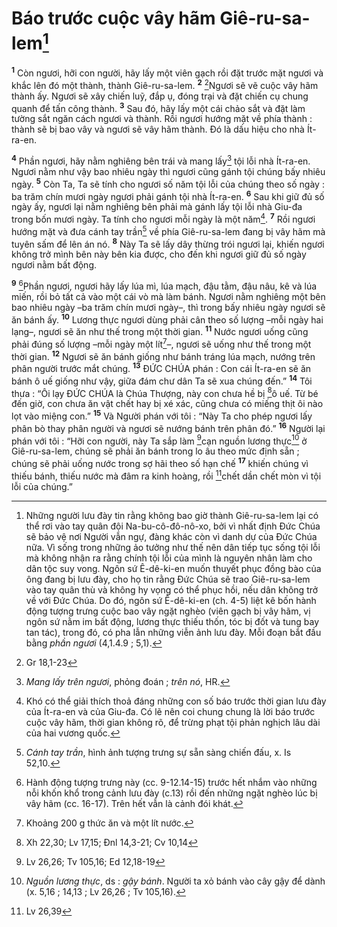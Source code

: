 # Báo trước cuộc vây hãm Giê-ru-sa-lem[^1]
<sup><b>1</b></sup> Còn ngươi, hỡi con người, hãy lấy một viên gạch rồi đặt trước mặt ngươi và khắc lên đó một thành, thành Giê-ru-sa-lem. <sup><b>2</b></sup> [^1*]Ngươi sẽ vẽ cuộc vây hãm thành ấy. Ngươi sẽ xây chiến luỹ, đắp ụ, đóng trại và đặt chiến cụ chung quanh để tấn công thành. <sup><b>3</b></sup> Sau đó, hãy lấy một cái chảo sắt và đặt làm tường sắt ngăn cách ngươi và thành. Rồi ngươi hướng mặt về phía thành : thành sẽ bị bao vây và ngươi sẽ vây hãm thành. Đó là dấu hiệu cho nhà Ít-ra-en.

<sup><b>4</b></sup> Phần ngươi, hãy nằm nghiêng bên trái và mang lấy[^2] tội lỗi nhà Ít-ra-en. Ngươi nằm như vậy bao nhiêu ngày thì ngươi cũng gánh tội chúng bấy nhiêu ngày. <sup><b>5</b></sup> Còn Ta, Ta sẽ tính cho ngươi số năm tội lỗi của chúng theo số ngày : ba trăm chín mươi ngày ngươi phải gánh tội nhà Ít-ra-en. <sup><b>6</b></sup> Sau khi giữ đủ số ngày ấy, ngươi lại nằm nghiêng bên phải mà gánh lấy tội lỗi nhà Giu-đa trong bốn mươi ngày. Ta tính cho ngươi mỗi ngày là một năm[^3]. <sup><b>7</b></sup> Rồi ngươi hướng mặt và đưa cánh tay trần[^4] về phía Giê-ru-sa-lem đang bị vây hãm mà tuyên sấm để lên án nó. <sup><b>8</b></sup> Này Ta sẽ lấy dây thừng trói ngươi lại, khiến ngươi không trở mình bên này bên kia được, cho đến khi ngươi giữ đủ số ngày ngươi nằm bất động.

<sup><b>9</b></sup> [^5]Phần ngươi, ngươi hãy lấy lúa mì, lúa mạch, đậu tằm, đậu nâu, kê và lúa miến, rồi bỏ tất cả vào một cái vò mà làm bánh. Ngươi nằm nghiêng một bên bao nhiêu ngày –ba trăm chín mươi ngày–, thì trong bấy nhiêu ngày ngươi sẽ ăn bánh ấy. <sup><b>10</b></sup> Lương thực ngươi dùng phải cân theo số lượng –mỗi ngày hai lạng–, ngươi sẽ ăn như thế trong một thời gian. <sup><b>11</b></sup> Nước ngươi uống cũng phải đúng số lượng –mỗi ngày một lít[^6]–, ngươi sẽ uống như thế trong một thời gian. <sup><b>12</b></sup> Ngươi sẽ ăn bánh giống như bánh tráng lúa mạch, nướng trên phân người trước mắt chúng. <sup><b>13</b></sup> ĐỨC CHÚA phán : Con cái Ít-ra-en sẽ ăn bánh ô uế giống như vậy, giữa đám chư dân Ta sẽ xua chúng đến.” <sup><b>14</b></sup> Tôi thưa : “Ôi lạy ĐỨC CHÚA là Chúa Thượng, này con chưa hề bị [^2*]ô uế. Từ bé đến giờ, con chưa ăn vật chết hay bị xé xác, cũng chưa có miếng thịt ôi nào lọt vào miệng con.” <sup><b>15</b></sup> Và Người phán với tôi : “Này Ta cho phép ngươi lấy phân bò thay phân người và ngươi sẽ nướng bánh trên phân đó.” <sup><b>16</b></sup> Người lại phán với tôi : “Hỡi con người, này Ta sắp làm [^3*]cạn nguồn lương thực[^7] ở Giê-ru-sa-lem, chúng sẽ phải ăn bánh trong lo âu theo mức định sẵn ; chúng sẽ phải uống nước trong sợ hãi theo số hạn chế <sup><b>17</b></sup> khiến chúng vì thiếu bánh, thiếu nước mà đâm ra kinh hoàng, rồi [^4*]chết dần chết mòn vì tội lỗi của chúng.”

[^1]: Những người lưu đày tin rằng không bao giờ thành Giê-ru-sa-lem lại có thể rơi vào tay quân đội Na-bu-cô-đô-nô-xo, bởi vì nhất định Đức Chúa sẽ bảo vệ nơi Người vẫn ngự, đàng khác còn vì danh dự của Đức Chúa nữa. Vì sống trong những ảo tưởng như thế nên dân tiếp tục sống tội lỗi mà không nhận ra rằng chính tội lỗi của mình là nguyên nhân làm cho dân tộc suy vong. Ngôn sứ Ê-dê-ki-en muốn thuyết phục đồng bào của ông đang bị lưu đày, cho họ tin rằng Đức Chúa sẽ trao Giê-ru-sa-lem vào tay quân thù và không hy vọng có thể phục hồi, nếu dân không trở về với Đức Chúa. Do đó, ngôn sứ Ê-dê-ki-en (ch. 4-5) liệt kê bốn hành động tượng trưng cuộc bao vây ngặt nghèo (viên gạch bị vây hãm, vị ngôn sứ nằm im bất động, lương thực thiếu thốn, tóc bị đốt và tung bay tan tác), trong đó, có pha lẫn những viễn ảnh lưu đày. Mỗi đoạn bắt đầu bằng <i>phần ngươi</i> (4,1.4.9 ; 5,1).
[^2]: <i>Mang lấy trên ngươi</i>, phỏng đoán ; <i>trên nó</i>, HR.
[^3]: Khó có thể giải thích thoả đáng những con số báo trước thời gian lưu đày của Ít-ra-en và của Giu-đa. Có lẽ nên coi chung chung là lời báo trước cuộc vây hãm, thời gian không rõ, để trừng phạt tội phản nghịch lâu dài của hai vương quốc.
[^4]: <i>Cánh tay trần</i>, hình ảnh tượng trưng sự sẵn sàng chiến đấu, x. Is 52,10.
[^5]: Hành động tượng trưng này (cc. 9-12.14-15) trước hết nhắm vào những nỗi khốn khổ trong cảnh lưu đày (c.13) rồi đến những ngặt nghèo lúc bị vây hãm (cc. 16-17). Trên hết vẫn là cảnh đói khát.
[^6]: Khoảng 200 g thức ăn và một lít nước.
[^7]: <i>Nguồn lương thực</i>, ds : <i>gậy bánh</i>. Người ta xỏ bánh vào cây gậy để dành (x. 5,16 ; 14,13 ; Lv 26,26 ; Tv 105,16).
[^1*]: Gr 18,1-23
[^2*]: Xh 22,30; Lv 17,15; Đnl 14,3-21; Cv 10,14
[^3*]: Lv 26,26; Tv 105,16; Ed 12,18-19
[^4*]: Lv 26,39
